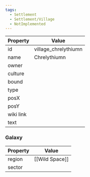 ```yaml
---
tags:
  - Settlement
  - Settlement/Village
  - NotImplemented
---
```


| Property  | Value                |
| --------- | -------------------- |
| id        | village_chrelythiumn |
| name      | Chrelythiumn         |
| owner     |                      |
| culture   |                      |
| bound     |                      |
| type      |                      |
| posX      |                      |
| posY      |                      |
| wiki link |                      |
| text      |                      |

### Galaxy
| Property | Value          |
| -------- | -------------- |
| region   | [[Wild Space]] |
| sector   |                |
